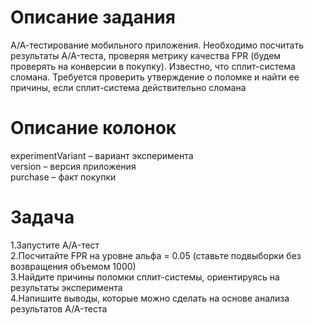 # Описание задания

А/А-тестирование мобильного приложения. Необходимо посчитать результаты A/A-теста, проверяя метрику качества FPR (будем проверять на конверсии в покупку). Известно, что сплит-система сломана. Требуется проверить утверждение о поломке и найти ее причины, если сплит-система действительно сломана

 

# Описание колонок
experimentVariant – вариант эксперимента \
version – версия приложения \
purchase – факт покупки 
 

# Задача
1.Запустите A/A-тест \
2.Посчитайте FPR на уровне альфа = 0.05 (ставьте подвыборки без возвращения объемом 1000) \
3.Найдите причины поломки сплит-системы, ориентируясь на результаты эксперимента \
4.Напишите выводы, которые можно сделать на основе анализа результатов A/A-теста
